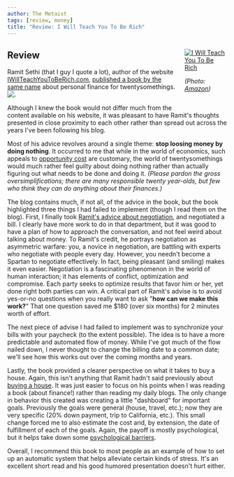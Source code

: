 ```yaml
---
author: The Metaist
tags: [review, money]
title: "Review: I Will Teach You To Be Rich"
---
```


<figure style="float: right; width: 7em; margin: 0 0 1em 1.5em;" markdown="1">

[![I Will Teach You To Be Rich]({{thumbnail}})][amazon]

<figcaption>
  <address markdown="1">

(Photo: [Amazon][amazon])</address>

</figcaption>
</figure>

[amazon]: http://www.amazon.com/gp/product/0761147489?ie=UTF8&tag=themet-20&linkCode=as2&camp=1789&creative=390957&creativeASIN=0761147489

## Review

<p class="entry-summary" markdown="1">

Ramit Sethi (that I guy I quote a lot), author of the website
[IWillTeachYouToBeRich.com](http://www.iwillteachyoutoberich.com/),
[published a book by the same name][amazon] about personal finance for
twentysomethings.
![.](http://www.assoc-amazon.com/e/ir?t=themet-20&l=as2&o=1&a=0761147489)

</p>

Although I knew the book would not differ much from the content available on his
website, it was pleasant to have Ramit's thoughts presented in close proximity
to each other rather than spread out across the years I've been following his
blog.

Most of his advice revolves around a single theme: **stop loosing money by doing
nothing**. It occurred to me that while in the world of economics, such appeals
to [opportunity cost](http://en.wikipedia.org/wiki/Opportunity_cost) are
customary, the world of twentysomethings would much rather feel guilty about
doing nothing rather than actually figuring out what needs to be done and doing
it. _(Please pardon the gross oversimplifications; there are many responsible
twenty year-olds, but few who think they can do anything about their finances.)_

<!--more-->

The blog contains much, if not all, of the advice in the book, but the book
highlighted three things I had failed to implement (though I read them on the
blog). First, I finally took
[Ramit's advice about negotiation](http://www.iwillteachyoutoberich.com/negotiation/),
and negotiated a bill. I clearly have more work to do in that department, but it
was good to have a plan of how to approach the conversation, and not feel weird
about talking about money. To Ramit's credit, he portrays negotiation as
asymmetric warfare: you, a novice in negotiation, are battling with experts who
negotiate with people every day. However, you needn't become a Spartan to
negotiate effectively. In fact, being pleasant (and smiling) makes it even
easier. Negotiation is a fascinating phenomenon in the world of human
interaction; it has elements of conflict, optimization and compromise. Each
party seeks to optimize results that favor him or her, yet done right both
parties can win. A critical part of Ramit's advise is to avoid yes-or-no
questions when you really want to ask "**how can we make this work?**" That one
question saved me $180 (over six months) for 2 minutes worth of effort.

The next piece of advise I had failed to implement was to synchronize your bills
with your paycheck (to the extent possible). The idea is to have a more
predictable and automated flow of money. While I've got much of the flow nailed
down, I never thought to change the billing date to a common date; we'll see how
this works out over the coming months and years.

Lastly, the book provided a clearer perspective on what it takes to buy a house.
Again, this isn't anything that Ramit hadn't said previously about
[buying a house](http://www.iwillteachyoutoberich.com/buying-a-house/). It was
just easier to focus on his points when I was reading a book (about finance!)
rather than reading my daily blogs. The only change in behavior this created was
creating a little "dashboard" for important goals. Previously the goals were
general (house, travel, etc.); now they are very specific (20% down payment,
trip to California, etc.). This small change forced me to also estimate the cost
and, by extension, the date of fulfillment of each of the goals. Again, the
payoff is mostly psychological, but it helps take down some
[psychological barriers]({{BLOG_URL}}/2009/11/psychological-barriers.html).

Overall, I recommend this book to most people as an example of how to set up an
automatic system that helps alleviate certain kinds of stress. It's an excellent
short read and his good humored presentation doesn't hurt either.
